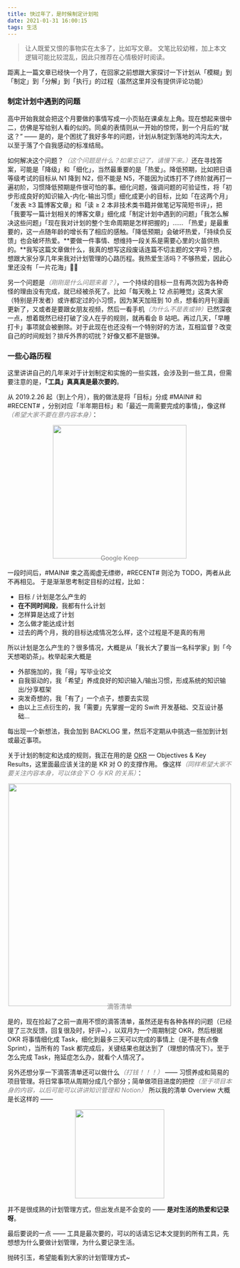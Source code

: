 ```yaml
---
title: 快过年了，是时候制定计划啦
date: 2021-01-31 16:00:15
tags: 生活
---
```


> 让人既爱又恨的事物实在太多了，比如写文章。
> 文笔比较幼稚，加上本文逻辑可能比较混乱，因此只推荐在心情极好时阅读。

距离上一篇文章已经快一个月了，在回家之前想跟大家探讨一下计划从「模糊」到「制定」到「分解」到「执行」的过程（虽然这里并没有提供评论功能）

### 制定计划中遇到的问题

高中开始我就会把这个月要做的事情写成一小页贴在课桌左上角。现在想起来很中二，仿佛是写给别人看的似的。同桌的表情则从一开始的惊愕，到一个月后的“就这？” —— 是的，是个困扰了我好多年的问题，计划从制定到落地的鸿沟太大，以至于落了个自我感动的标准结局。

如何解决这个问题？<i style="color:grey; ">（这个问题是什么？如果忘记了，请慢下来。）</i>还在寻找答案，可能是「降级」和「细化」，当然最重要的是「热爱」。降低预期，比如把日语等级考试的目标从 N1 降到 N2，但不能是 N5，不能因为试炼打不了终阶就再打一遍初阶，习惯降低预期是件很可怕的事。细化问题，强调问题的可验证性，将「初步形成良好的知识输入-内化-输出习惯」细化成更小的目标，比如「在这两个月」 「发表 ≥3 篇博客文章」和「读 ≥ 2 本非技术类书籍并做笔记写简短书评」，把「我要写一篇计划相关的博客文章」细化成「制定计划中遇到的问题」「我怎么解决这些问题」「现在我对计划的整个生命周期是怎样把握的」…… 「热爱」是最重要的，这一点随年龄的增长有了相应的感触。「降低预期」会破坏热爱，「持续负反馈」也会破坏热爱。**要做一件事情、想维持一段关系是需要心里的火苗供热的。**我写这篇文章做什么，我真的想写这段废话连篇不切主题的文字吗？想，想跟大家分享几年来我对计划管理的心路历程。我热爱生活吗？不够热爱，因此心里还没有「一片花海」🌼🌼

另一个问题是<i style="color:grey; ">（刚刚是什么问题来着？）</i>，一个持续的目标一旦有两次因为各种奇怪的理由没有完成，就已经被杀死了。比如「每天晚上 12 点前睡觉」这类大家（特别是开发者）或许都定过的小习惯，因为某天加班到 10 点，想看的月刊漫画更新了，又或者是要跟女朋友视频，然后一看手机<i style="color:grey; ">（为什么不是表或钟）</i>已然深夜一点，想着既然已经打破了没人在乎的规则，就再看会 B 站吧。再过几天，「早睡打卡」事项就会被删除。对于此现在也还没有一个特别好的方法，互相监督？改变自己的时间规划？排斥外界的叨扰？好像又都不是银弹。

### 一些心路历程

这里讲讲自己的几年来对于计划制定和实施的一些实践，会涉及到一些工具，但需要注意的是，**「工具」真真真是最次要的**。

从 2019.2.26 起（到上个月），我的做法是将「目标」分成 #MAIN# 和 #RECENT# ，分别对应「半年期目标」和「最近一周需要完成的事情」，像这样<i style="color:grey; ">（希望大家不要在意内容本身）</i>：

<div style="display:flex; flex-direction:column; align-items:center;">
  <img width="300px" src="https://i.loli.net/2021/01/31/xrlUEePDhq7VLQf.jpg" />
  <span style="color:grey; font-size:14px; margin-top:-10px;">Google Keep</span>
</div>

一段时间后，#MAIN# 束之高阁虚无缥缈，#RECENT# 则沦为 TODO，两者从此不再相见。
于是渐渐思考制定目标的过程，比如：

- 目标 / 计划是怎么产生的
- **在不同时间段**，我都有什么计划
- 怎样算是达成了计划
- 怎么做才能达成计划
- 过去的两个月，我的目标达成情况怎么样，这个过程是不是真的有用

所以计划是怎么产生的？很多情况，大概是从「我长大了要当一名科学家」到「今天想喝奶茶」。枚举起来大概是

- 外部施加的，我「得」写毕业论文
- 自我驱动的，我「希望」养成良好的知识输入/输出习惯，形成系统的知识输出/分享框架
- 突发奇想的，我「有了」一个点子，想要去实现
- 由以上三点衍生的，我「需要」先掌握一定的 Swift 开发基础、交互设计基础…

每出现一个新想法，我会加到 BACKLOG 里，然后不定期从中挑选一些加到计划或最近事项。

关于计划的制定和达成的规则，我正在用的是 [OKR](https://en.wikipedia.org/wiki/OKR) — Objectives & Key Results，这里面最应该关注的是 KR 对 O 的支撑作用。
像这样<i style="color:grey; ">（同样希望大家不要关注内容本身，可以体会下 O 与 KR 的关系）</i>：

<div style="display:flex; flex-direction:column; align-items:center;">
  <img width="500px" src="https://i.loli.net/2021/01/31/M4bXfZv7ndyCz9L.png" />
  <span style="color:grey; font-size:14px; margin-top:-10px;">滴答清单</span>
</div>

是的，现在捡起了之前一直用不惯的滴答清单，虽然还是有各种各样的问题（已经提了三次反馈，回复很及时，好评~），以双月为一个周期制定 OKR，然后根据 OKR 将事情细化成 Task，细化到最多三天可以完成的事情上（是不是有点像 Sprint），当所有的 Task 都完成后，关键结果也就达到了（理想的情况下）。至于怎么完成 Task，拖延症怎么办，就看个人情况了。

另外还想分享一下滴答清单还可以做什么<i style="color:grey; ">（打钱！！！）</i> —— 习惯养成和简易的项目管理。将日常事项从周期分成几个部分；简单做项目进度的把控<i style="color:grey; ">（至于项目本身的内容，以后可能可以讲讲知识管理和 Notion）</i> 所以我的清单 Overview 大概是长这样的 ——

<div style="text-align:center;"><img width="200px"  src="https://i.loli.net/2021/01/31/eaN83EwDG2fCny7.png" /></div>

并不是很成熟的计划管理方式，但出发点是不会变的 —— **是对生活的热爱和记录呀**。

最后要说的一点 —— 工具是最次要的，可以的话请忘记本文提到的所有工具，先想想为什么要做计划管理，为什么要记录生活。

抛砖引玉，希望能看到大家的计划管理方式~